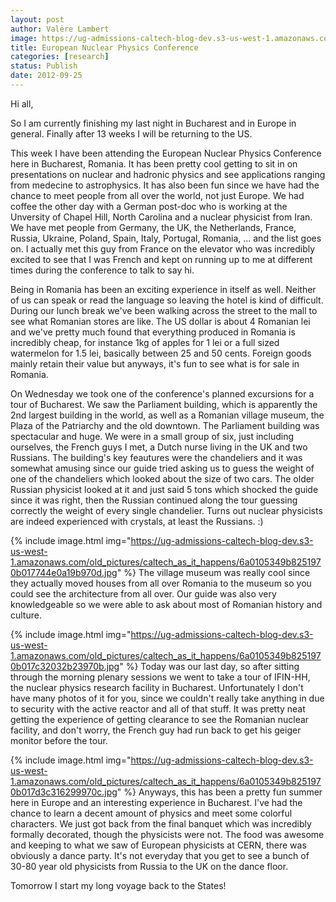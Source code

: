 ```yaml
---
layout: post
author: Valère Lambert
image: https://ug-admissions-caltech-blog-dev.s3-us-west-1.amazonaws.com/old_pictures/caltech_as_it_happens/6a0105349b8251970b017d3c3160a7970c.jpg
title: European Nuclear Physics Conference 
categories: [research]
status: Publish
date: 2012-09-25
---
```



Hi all,

So I am currently finishing my last night in Bucharest and in Europe in general. Finally after 13 weeks I will be returning to the US.

This week I have been attending the European Nuclear Physics Conference here in Bucharest, Romania. It has been pretty cool getting to sit in on presentations on nuclear and hadronic physics and see applications ranging from medecine to astrophysics. It has also been fun since we have had the chance to meet people from all over the world, not just Europe. We had coffee the other day with a German post-doc who is working at the Unversity of Chapel Hill, North Carolina and a nuclear physicist from Iran. We have met people from Germany, the UK, the Netherlands, France, Russia, Ukraine, Poland, Spain, Italy, Portugal, Romania, ... and the list goes on. I actually met this guy from France on the elevator who was incredibly excited to see that I was French and kept on running up to me at different times during the conference to talk to say hi.

Being in Romania has been an exciting experience in itself as well. Neither of us can speak or read the language so leaving the hotel is kind of difficult. During our lunch break we've been walking across the street to the mall to see what Romanian stores are like. The US dollar is about 4 Romanian lei and we've pretty much found that everything produced in Romania is incredibly cheap, for instance 1kg of apples for 1 lei or a full sized watermelon for 1.5 lei, basically between 25 and 50 cents. Foreign goods mainly retain their value but anyways, it's fun to see what is for sale in Romania.

On Wednesday we took one of the conference's planned excursions for a tour of Bucharest. We saw the Parliament building, which is apparently the 2nd largest building in the world, as well as a Romanian village museum, the Plaza of the Patriarchy and the old downtown. The Parliament building was spectacular and huge. We were in a small group of six, just including ourselves, the French guys I met, a Dutch nurse living in the UK and two Russians. The building's key feautures were the chandeliers and it was somewhat amusing since our guide tried asking us to guess the weight of one of the chandeliers which looked about the size of two cars. The older Russian physicist looked at it and just said 5 tons which shocked the guide since it was right, then the Russian continued along the tour guessing correctly the weight of every single chandelier. Turns out nuclear physicists are indeed experienced with crystals, at least the Russians. :)


{% include image.html img="https://ug-admissions-caltech-blog-dev.s3-us-west-1.amazonaws.com/old_pictures/caltech_as_it_happens/6a0105349b8251970b017744e0a19b970d.jpg" %}
The village museum was really cool since they actually moved houses from all over Romania to the museum so you could see the architecture from all over. Our guide was also very knowledgeable so we were able to ask about most of Romanian history and culture.


{% include image.html img="https://ug-admissions-caltech-blog-dev.s3-us-west-1.amazonaws.com/old_pictures/caltech_as_it_happens/6a0105349b8251970b017c32032b23970b.jpg" %}
Today was our last day, so after sitting through the morning plenary sessions we went to take a tour of IFIN-HH, the nuclear physics research facility in Bucharest. Unfortunately I don't have many photos of it for you, since we couldn't really take anything in due to security with the active reactor and all of that stuff. It was pretty neat getting the experience of getting clearance to see the Romanian nuclear facility, and don't worry, the French guy had run back to get his geiger monitor before the tour.


{% include image.html img="https://ug-admissions-caltech-blog-dev.s3-us-west-1.amazonaws.com/old_pictures/caltech_as_it_happens/6a0105349b8251970b017d3c316299970c.jpg" %}
Anyways, this has been a pretty fun summer here in Europe and an interesting experience in Bucharest. I've had the chance to learn a decent amount of physics and meet some colorful characters. We just got back from the final banquet which was incredibly formally decorated, though the physicists were not. The food was awesome and keeping to what we saw of European physicists at CERN, there was obviously a dance party. It's not everyday that you get to see a bunch of 30-80 year old physicists from Russia to the UK on the dance floor.

Tomorrow I start my long voyage back to the States!

